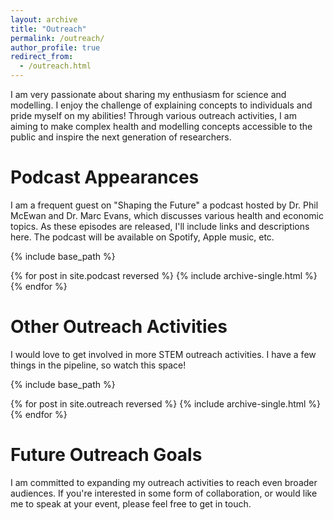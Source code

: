```yaml
---
layout: archive
title: "Outreach"
permalink: /outreach/
author_profile: true
redirect_from: 
  - /outreach.html
---
```


I am very passionate about sharing my enthusiasm for science and modelling. I enjoy the challenge of explaining concepts to individuals and pride myself on my abilities! Through various outreach activities, I am aiming to make complex health and modelling concepts accessible to the public and inspire the next generation of researchers.

Podcast Appearances
======
I am a frequent guest on "Shaping the Future" a podcast hosted by Dr. Phil McEwan and Dr. Marc Evans, which discusses various health and economic topics. As these episodes are released, I'll include links and descriptions here. The podcast will be available on Spotify, Apple music, etc. 

{% include base_path %}

{% for post in site.podcast reversed %}
  {% include archive-single.html %}
{% endfor %}

Other Outreach Activities
======
I would love to get involved in more STEM outreach activities. I have a few things in the pipeline, so watch this space!

{% include base_path %}

{% for post in site.outreach reversed %}
  {% include archive-single.html %}
{% endfor %}

Future Outreach Goals
======
I am committed to expanding my outreach activities to reach even broader audiences. If you're interested in some form of collaboration, or would like me to speak at your event, please feel free to get in touch.

